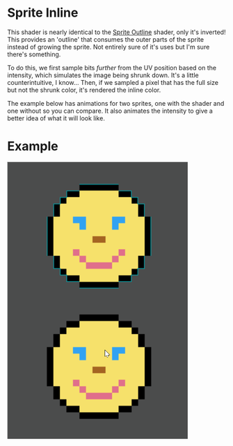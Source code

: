 # Sprite Inline

This shader is nearly identical to the [Sprite Outline](../sprite_outline/) shader, only it's inverted! This provides an 'outline' that consumes the outer parts of the sprite instead of growing the sprite. Not entirely sure of it's uses but I'm sure there's something.

To do this, we first sample bits _further_ from the UV position based on the intensity, which simulates the image being shrunk down. It's a little counterintuitive, I know...
Then, if we sampled a pixel that has the full size but not the shrunk color, it's rendered the inline color.

The example below has animations for two sprites, one with the shader and one without so you can compare.
It also animates the intensity to give a better idea of what it will look like.

# Example
![Example Inline](./inline.gif "We can see that the sprite doesn't change size too")
